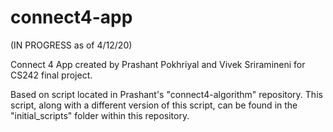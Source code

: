 # connect4-app

(IN PROGRESS as of 4/12/20)

Connect 4 App created by Prashant Pokhriyal and Vivek Sriramineni for CS242 final project. 

Based on script located in Prashant's "connect4-algorithm" repository. This script, along with a different version of this script, can be found in the "initial_scripts" folder within this repository.
